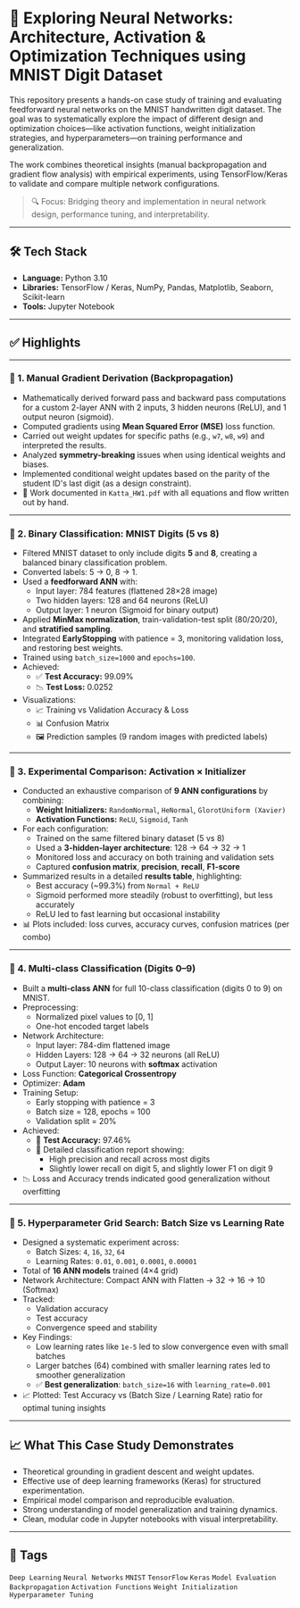 # 🧠 Exploring Neural Networks: Architecture, Activation & Optimization Techniques using MNIST Digit Dataset

This repository presents a hands-on case study of training and evaluating feedforward neural networks on the MNIST handwritten digit dataset. The goal was to systematically explore the impact of different design and optimization choices—like activation functions, weight initialization strategies, and hyperparameters—on training performance and generalization.

The work combines theoretical insights (manual backpropagation and gradient flow analysis) with empirical experiments, using TensorFlow/Keras to validate and compare multiple network configurations.

> 🔍 Focus: Bridging theory and implementation in neural network design, performance tuning, and interpretability.

---

## 🛠️ Tech Stack

- **Language:** Python 3.10
- **Libraries:** TensorFlow / Keras, NumPy, Pandas, Matplotlib, Seaborn, Scikit-learn
- **Tools:** Jupyter Notebook

---

## ✅ Highlights

---

### 🔹 1. Manual Gradient Derivation (Backpropagation)
- Mathematically derived forward pass and backward pass computations for a custom 2-layer ANN with 2 inputs, 3 hidden neurons (ReLU), and 1 output neuron (sigmoid).
- Computed gradients using **Mean Squared Error (MSE)** loss function.
- Carried out weight updates for specific paths (e.g., `w7`, `w8`, `w9`) and interpreted the results.
- Analyzed **symmetry-breaking** issues when using identical weights and biases.
- Implemented conditional weight updates based on the parity of the student ID's last digit (as a design constraint).
- 📝 Work documented in `Katta_HW1.pdf` with all equations and flow written out by hand.

---

### 🔹 2. Binary Classification: MNIST Digits (5 vs 8)
- Filtered MNIST dataset to only include digits **5** and **8**, creating a balanced binary classification problem.
- Converted labels: 5 → 0, 8 → 1.
- Used a **feedforward ANN** with:
  - Input layer: 784 features (flattened 28×28 image)
  - Two hidden layers: 128 and 64 neurons (ReLU)
  - Output layer: 1 neuron (Sigmoid for binary output)
- Applied **MinMax normalization**, train-validation-test split (80/20/20), and **stratified sampling**.
- Integrated **EarlyStopping** with patience = 3, monitoring validation loss, and restoring best weights.
- Trained using `batch_size=1000` and `epochs=100`.
- Achieved:
  - ✅ **Test Accuracy:** 99.09%
  - 📉 **Test Loss:** 0.0252
- Visualizations:
  - 📈 Training vs Validation Accuracy & Loss
  - 📊 Confusion Matrix
  - 🖼️ Prediction samples (9 random images with predicted labels)

---

### 🔹 3. Experimental Comparison: Activation × Initializer
- Conducted an exhaustive comparison of **9 ANN configurations** by combining:
  - **Weight Initializers:** `RandomNormal`, `HeNormal`, `GlorotUniform (Xavier)`
  - **Activation Functions:** `ReLU`, `Sigmoid`, `Tanh`
- For each configuration:
  - Trained on the same filtered binary dataset (5 vs 8)
  - Used a **3-hidden-layer architecture**: 128 → 64 → 32 → 1
  - Monitored loss and accuracy on both training and validation sets
  - Captured **confusion matrix**, **precision**, **recall**, **F1-score**
- Summarized results in a detailed **results table**, highlighting:
  - Best accuracy (~99.3%) from `Normal + ReLU`
  - Sigmoid performed more steadily (robust to overfitting), but less accurately
  - ReLU led to fast learning but occasional instability
- 📊 Plots included: loss curves, accuracy curves, confusion matrices (per combo)

---

### 🔹 4. Multi-class Classification (Digits 0–9)
- Built a **multi-class ANN** for full 10-class classification (digits 0 to 9) on MNIST.
- Preprocessing:
  - Normalized pixel values to [0, 1]
  - One-hot encoded target labels
- Network Architecture:
  - Input layer: 784-dim flattened image
  - Hidden Layers: 128 → 64 → 32 neurons (all ReLU)
  - Output Layer: 10 neurons with **softmax** activation
- Loss Function: **Categorical Crossentropy**
- Optimizer: **Adam**
- Training Setup:
  - Early stopping with patience = 3
  - Batch size = 128, epochs = 100
  - Validation split = 20%
- Achieved:
  - 🧪 **Test Accuracy:** 97.46%
  - 🧾 Detailed classification report showing:
    - High precision and recall across most digits
    - Slightly lower recall on digit 5, and slightly lower F1 on digit 9
- 📉 Loss and Accuracy trends indicated good generalization without overfitting

---

### 🔹 5. Hyperparameter Grid Search: Batch Size vs Learning Rate
- Designed a systematic experiment across:
  - Batch Sizes: `4`, `16`, `32`, `64`
  - Learning Rates: `0.01`, `0.001`, `0.0001`, `0.00001`
- Total of **16 ANN models** trained (4×4 grid)
- Network Architecture: Compact ANN with Flatten → 32 → 16 → 10 (Softmax)
- Tracked:
  - Validation accuracy
  - Test accuracy
  - Convergence speed and stability
- Key Findings:
  - Low learning rates like `1e-5` led to slow convergence even with small batches
  - Larger batches (64) combined with smaller learning rates led to smoother generalization
  - ✅ **Best generalization**: `batch_size=16` with `learning_rate=0.001`
- 📈 Plotted: Test Accuracy vs (Batch Size / Learning Rate) ratio for optimal tuning insights


---

## 📈 What This Case Study Demonstrates

- Theoretical grounding in gradient descent and weight updates.
- Effective use of deep learning frameworks (Keras) for structured experimentation.
- Empirical model comparison and reproducible evaluation.
- Strong understanding of model generalization and training dynamics.
- Clean, modular code in Jupyter notebooks with visual interpretability.

---

## 🔖 Tags

`Deep Learning` `Neural Networks` `MNIST` `TensorFlow` `Keras` `Model Evaluation`  
`Backpropagation` `Activation Functions` `Weight Initialization` `Hyperparameter Tuning`
